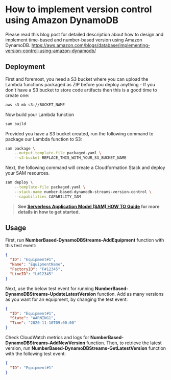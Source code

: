 # How to implement version control using Amazon DynamoDB

Please read this blog post for detailed description about how to design and implement time-based and number-based version using Amazon DynamoDB. https://aws.amazon.com/blogs/database/implementing-version-control-using-amazon-dynamodb/


## Deployment

First and foremost, you need a S3 bucket where you can upload the Lambda functions packaged as ZIP before you deploy anything - If you don't have a S3 bucket to store code artifacts then this is a good time to create one:

```bash
aws s3 mb s3://BUCKET_NAME
```

Now build your Lambda function

```bash
sam build
```

Provided you have a S3 bucket created, run the following command to package our Lambda function to S3:

```bash
sam package \
    --output-template-file packaged.yaml \
    --s3-bucket REPLACE_THIS_WITH_YOUR_S3_BUCKET_NAME
```

Next, the following command will create a Cloudformation Stack and deploy your SAM resources.

```bash
sam deploy \
    --template-file packaged.yaml \
    --stack-name number-based-dynamodb-streams-version-control \
    --capabilities CAPABILITY_IAM
```

> **See [Serverless Application Model (SAM) HOW TO Guide](https://github.com/awslabs/serverless-application-model/blob/master/HOWTO.md) for more details in how to get started.**


## Usage

First, run **NumberBased-DynamoDBStreams-AddEquipment** function with this test event:

```json
{
  "ID": "Equipment#1",
  "Name": "EquipmentName",
  "FactoryID": "F#12345",
  "LineID": "L#12345"
}
```

Next, use the below test event for running **NumberBased-DynamoDBStreams-UpdateLatestVersion** function. Add as many versions as you want for an equipment, by changing the test event:

```json
{
  "ID": "Equipment#1",
  "State": "WARNING1",
  "Time": "2020-11-10T09:00:00"
}
```

Check CloudWatch metrics and logs for **NumberBased-DynamoDBStreams-AddNewVersion** function. Then, to retrieve the latest version, run **NumberBased-DynamoDBStreams-GetLatestVersion** function with the following test event:

```json
{
  "ID": "Equipment#1"
}
```
